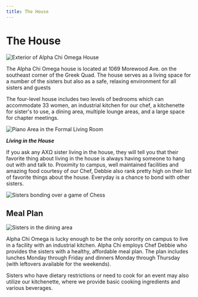 ```yaml
---
title: The House
---
```


# The House

![Exterior of Alpha Chi Omega House](/assets/images/house/exterior.jpg)

The Alpha Chi Omega house is located at 1069 Morewood Ave. on the southeast corner of the Greek Quad. The house serves as a living space for a number of the sisters but also as a safe, relaxing environment for all sisters and guests

The four-level house includes two levels of bedrooms which can accommodate 33 women, an industrial kitchen for our chef, a kitchenette for sister's to use, a dining area, multiple lounge areas, and a large space for chapter meetings.

![Piano Area in the Formal Living Room](/assets/images/house/piano-area.jpg)

***Living in the House***

If you ask any AX&#937; sister living in the house, they will tell you that their favorite thing about living in the house is always having someone to hang out with and talk to. Proximity to campus, well maintained facilities and amazing food courtesy of our Chef, Debbie also rank pretty high on their list of favorite things about the house. Everyday is a chance to bond with other sisters.

![Sisters bonding over a game of Chess](/assets/images/house/chess.jpg)

## Meal Plan

![Sisters in the dining area](/assets/images/house/eating-in-the-kitchen.jpg)

Alpha Chi Omega is lucky enough to be the only sorority on campus to live in a facility with an industrial kitchen. Alpha Chi employs Chef Debbie who provides the sisters with a healthy, affordable meal plan. The plan includes lunches Monday through Friday and dinners Monday through Thursday (with leftovers available for the weekends). 

Sisters who have dietary restrictions or need to cook for an event may also utilize our kitchenette, where we provide basic cooking ingredients and various beverages.
